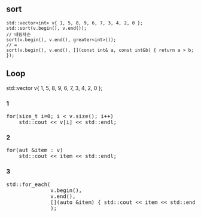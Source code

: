 ## sort
    std::vector<int> v{ 1, 5, 8, 9, 6, 7, 3, 4, 2, 0 };
    std::sort(v.begin(), v.end());
    // 내림차순
    sort(v.begin(), v.end(), greater<int>());   
    // = 
    sort(v.begin(), v.end(), [](const int& a, const int&b) { return a > b; });
## Loop
std::vector<int> v{ 1, 5, 8, 9, 6, 7, 3, 4, 2, 0 };
### 1
<pre>
for(size_t i=0; i < v.size(); i++)
    std::cout << v[i] << std::endl;
</pre>
### 2
<pre>
for(aut &item : v)
    std::cout << item << std::endl;
</pre>
### 3
<pre>
std::for_each(
              v.begin(), 
              v.end(), 
              [](auto &item) { std::cout << item << std::endl; }
              );
</pre>
